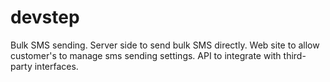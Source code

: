 # devstep
Bulk SMS sending. 
Server side to send bulk SMS directly. 
Web site to allow customer's to manage sms sending settings.
API to integrate with third-party interfaces.
